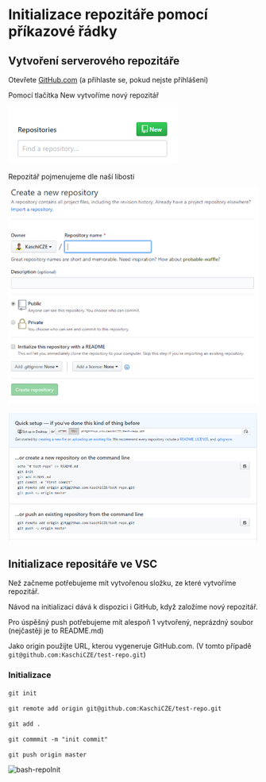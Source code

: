 # Initializace repozitáře pomocí příkazové řádky

## Vytvoření serverového repozitáře

Otevřete [GitHub.com](https://github.com/) (a přihlaste se, pokud nejste přihlášeni)

Pomocí tlačítka New vytvoříme nový repozitář

![NewButtonGitHub](Media/RepoCreation.png) 

Repozitář pojmenujeme dle naší libosti

![GitHubRepoNaming](Media/RepoNaming.png) 

![GitHubBareRepo](Media/RepoRepos.png) 

## Initializace repositáře ve VSC

Než začneme potřebujeme mít vytvořenou složku, ze které vytvoříme repozitář.

Návod na initializaci dává k dispozici i GitHub, když založíme nový repozitář.

Pro úspěšný push potřebujeme mít alespoň 1 vytvořený, neprázdný soubor (nejčastěji je to README.md)

Jako origin použijte URL, kterou vygeneruje GitHub.com. (V tomto případě ```git@github.com:KaschiCZE/test-repo.git```)

### Initializace

```git init```

```git remote add origin git@github.com:KaschiCZE/test-repo.git```

```git add .```

```git commmit -m "init commit"```

```git push origin master```

![bash-repoInit](Media/repocmdcreation.PNG)
